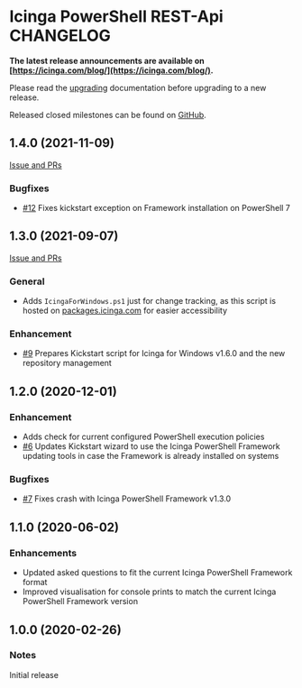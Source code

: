 # Icinga PowerShell REST-Api CHANGELOG

**The latest release announcements are available on [https://icinga.com/blog/](https://icinga.com/blog/).**

Please read the [upgrading](https://icinga.com/docs/windows/latest/kickstart/doc/30-Upgrading-Kickstart)
documentation before upgrading to a new release.

Released closed milestones can be found on [GitHub](https://github.com/Icinga/icinga-powershell-kickstart/milestones?state=closed).

## 1.4.0 (2021-11-09)

[Issue and PRs](https://github.com/Icinga/icinga-powershell-framework/milestone/3?closed=1)

### Bugfixes

* [#12](https://github.com/Icinga/icinga-powershell-kickstart/pull/12) Fixes kickstart exception on Framework installation on PowerShell 7

## 1.3.0 (2021-09-07)

[Issue and PRs](https://github.com/Icinga/icinga-powershell-framework/milestone/2?closed=1)

### General

* Adds `IcingaForWindows.ps1` just for change tracking, as this script is hosted on [packages.icinga.com](https://packages.icinga.com/IcingaForWindows/) for easier accessibility

### Enhancement

* [#9](https://github.com/Icinga/icinga-powershell-kickstart/pull/9) Prepares Kickstart script for Icinga for Windows v1.6.0 and the new repository management

## 1.2.0 (2020-12-01)

### Enhancement

* Adds check for current configured PowerShell execution policies
* [#6](https://github.com/Icinga/icinga-powershell-kickstart/pull/6) Updates Kickstart wizard to use the Icinga PowerShell Framework updating tools in case the Framework is already installed on systems

### Bugfixes

* [#7](https://github.com/Icinga/icinga-powershell-kickstart/pull/7) Fixes crash with Icinga PowerShell Framework v1.3.0

## 1.1.0 (2020-06-02)

### Enhancements

* Updated asked questions to fit the current Icinga PowerShell Framework format
* Improved visualisation for console prints to match the current Icinga PowerShell Framework version

## 1.0.0 (2020-02-26)

### Notes

Initial release
